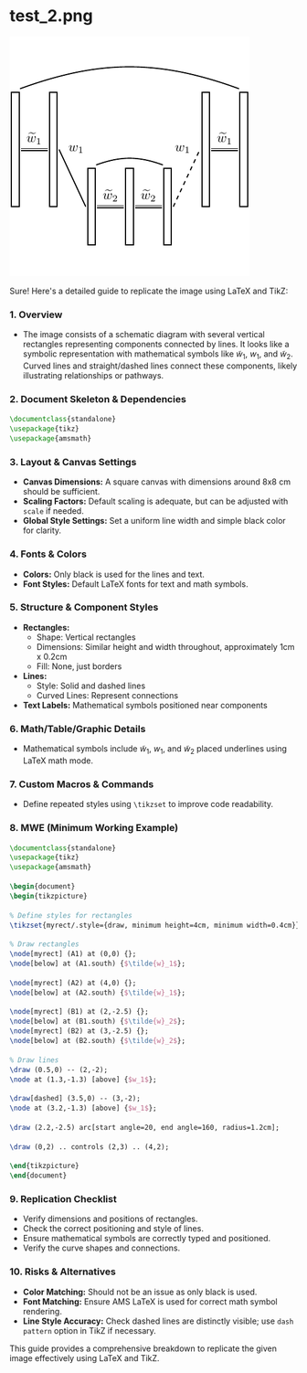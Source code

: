 # test_2.png

![test_2.png](../../../eval_dataset/images/test_2.png)

Sure! Here's a detailed guide to replicate the image using LaTeX and TikZ:

### 1. Overview
- The image consists of a schematic diagram with several vertical rectangles representing components connected by lines. It looks like a symbolic representation with mathematical symbols like $\tilde{w}_1$, $w_1$, and $\tilde{w}_2$. Curved lines and straight/dashed lines connect these components, likely illustrating relationships or pathways.

### 2. Document Skeleton & Dependencies
```latex
\documentclass{standalone}
\usepackage{tikz}
\usepackage{amsmath}
```

### 3. Layout & Canvas Settings
- **Canvas Dimensions:** A square canvas with dimensions around 8x8 cm should be sufficient.
- **Scaling Factors:** Default scaling is adequate, but can be adjusted with `scale` if needed.
- **Global Style Settings:** Set a uniform line width and simple black color for clarity.

### 4. Fonts & Colors
- **Colors:** Only black is used for the lines and text.
- **Font Styles:** Default LaTeX fonts for text and math symbols.

### 5. Structure & Component Styles
- **Rectangles:**
  - Shape: Vertical rectangles
  - Dimensions: Similar height and width throughout, approximately 1cm x 0.2cm
  - Fill: None, just borders
- **Lines:**
  - Style: Solid and dashed lines
  - Curved Lines: Represent connections
- **Text Labels:** Mathematical symbols positioned near components

### 6. Math/Table/Graphic Details
- Mathematical symbols include $\tilde{w}_1$, $w_1$, and $\tilde{w}_2$ placed underlines using LaTeX math mode.

### 7. Custom Macros & Commands
- Define repeated styles using `\tikzset` to improve code readability.

### 8. MWE (Minimum Working Example)
```latex
\documentclass{standalone}
\usepackage{tikz}
\usepackage{amsmath}

\begin{document}
\begin{tikzpicture}

% Define styles for rectangles
\tikzset{myrect/.style={draw, minimum height=4cm, minimum width=0.4cm}}

% Draw rectangles
\node[myrect] (A1) at (0,0) {};
\node[below] at (A1.south) {$\tilde{w}_1$};

\node[myrect] (A2) at (4,0) {};
\node[below] at (A2.south) {$\tilde{w}_1$};

\node[myrect] (B1) at (2,-2.5) {};
\node[below] at (B1.south) {$\tilde{w}_2$};
\node[myrect] (B2) at (3,-2.5) {};
\node[below] at (B2.south) {$\tilde{w}_2$};

% Draw lines
\draw (0.5,0) -- (2,-2);
\node at (1.3,-1.3) [above] {$w_1$};

\draw[dashed] (3.5,0) -- (3,-2);
\node at (3.2,-1.3) [above] {$w_1$};

\draw (2.2,-2.5) arc[start angle=20, end angle=160, radius=1.2cm];

\draw (0,2) .. controls (2,3) .. (4,2);

\end{tikzpicture}
\end{document}
```

### 9. Replication Checklist
- Verify dimensions and positions of rectangles.
- Check the correct positioning and style of lines.
- Ensure mathematical symbols are correctly typed and positioned.
- Verify the curve shapes and connections.

### 10. Risks & Alternatives
- **Color Matching:** Should not be an issue as only black is used.
- **Font Matching:** Ensure AMS LaTeX is used for correct math symbol rendering.
- **Line Style Accuracy:** Check dashed lines are distinctly visible; use `dash pattern` option in TikZ if necessary.

This guide provides a comprehensive breakdown to replicate the given image effectively using LaTeX and TikZ.
